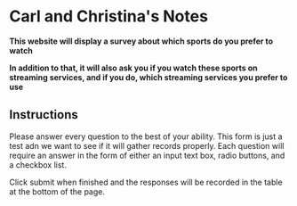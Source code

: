 # Carl and Christina's Notes

**This website will display a survey about which sports do you prefer to watch**

**In addition to that, it will also ask you if you watch these sports on streaming services, and if you do, which streaming services you prefer to use**

## Instructions

Please answer every question to the best of your ability. This form is just a test adn we want to see if it will gather records properly. Each question will require an answer in the form of either an input text box, radio buttons, and a checkbox list.

Click submit when finished and the responses will be recorded in the table at the bottom of the page.
